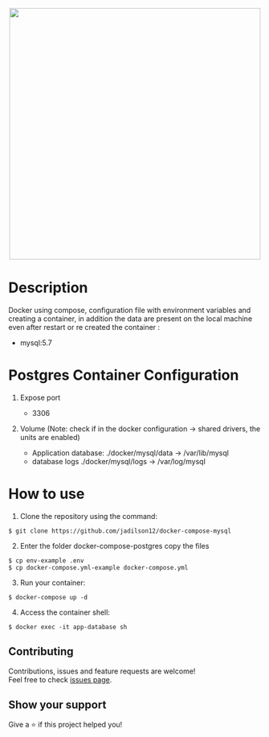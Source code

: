 <p align="center">
   <img src="https://i.imgur.com/keTMOLv.jpg" width="500">
</p>

# Description

Docker using compose, configuration file with environment variables and creating a container,
in addition the data are present on the local machine even after restart or re created the container :

- mysql:5.7

# Postgres Container Configuration

1. Expose port

   - 3306

2. Volume (Note: check if in the docker configuration -> shared drivers, the units are enabled)

   - Application database: ./docker/mysql/data -> /var/lib/mysql
   - database logs ./docker/mysql/logs -> /var/log/mysql

# How to use

1. Clone the repository using the command:

```
$ git clone https://github.com/jadilson12/docker-compose-mysql
```

2. Enter the folder docker-compose-postgres copy the files

```
$ cp env-example .env
$ cp docker-compose.yml-example docker-compose.yml
```

3. Run your container:

```
$ docker-compose up -d
```

4. Access the container shell:

```
$ docker exec -it app-database sh
```

## Contributing

Contributions, issues and feature requests are welcome!<br />Feel free to check [issues page](https://github.com/jadilson12/docker-compose-mysql/issues).

## Show your support

Give a ⭐️ if this project helped you!
